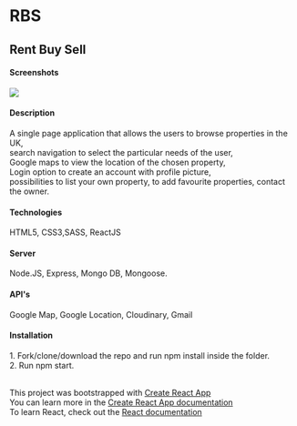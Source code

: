 <h1>RBS</h1>

<h2>Rent Buy Sell</h2>


<h4>Screenshots</h4>
<img src="https://res.cloudinary.com/zltgrd/image/upload/v1616776751/Screenshot_1_klqmcp.png"/>


<h4>Description</h4>
A single page application that allows the users to browse properties in the UK, <br/> search navigation to select the particular needs of the user, <br/> Google maps to view the location of the chosen property, <br/> Login option to create an account with profile picture, <br/> possibilities to list your own property, to add favourite properties, contact the owner.

<h4>Technologies</h4>
HTML5, CSS3,SASS, ReactJS

<h4>Server</h4>
Node.JS, Express, Mongo DB, Mongoose.

<h4>API's</h4>
Google Map, Google Location, Cloudinary, Gmail

<h4>Installation</h4>
1. Fork/clone/download the repo and run npm install inside the folder.<br/> 
2. Run npm start.<br/> 
<br/> 

This project was bootstrapped with [Create React App](https://github.com/facebook/create-react-app)</br>
You can learn more in the [Create React App documentation](https://create-react-app.dev/docs/getting-started/)</br>
To learn React, check out the [React documentation](https://reactjs.org/)